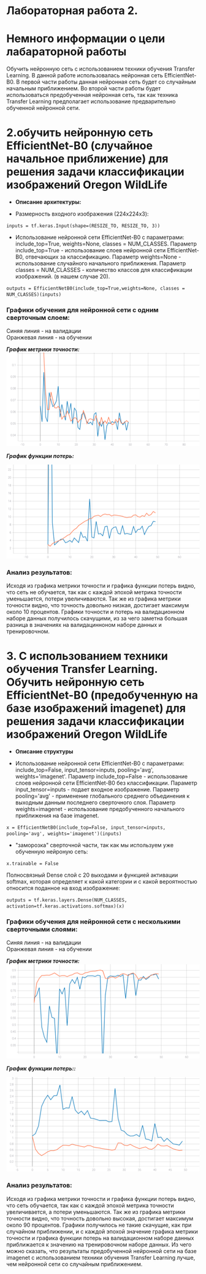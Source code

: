 Лабораторная работа 2.  
====
# Немного информации о цели лабараторной работы
Обучить нейронную сеть с использованием техники обучения Transfer Learning. В данной работе использовалась нейронная сеть EfficientNet-B0. В первой части работы данная нейронная сеть будет со случайным начальным приближением. Во второй части работы будет использоваться предобученная нейронная сеть, так как техника Transfer Learning предполагает использование предварительно обученной нейронной сети.

# 2.обучить нейронную сеть EfficientNet-B0 (случайное начальное приближение) для решения задачи классификации изображений Oregon WildLife
* **Описание архитектуры:**   
 
* Размерность входного изображения (224x224x3): 
```
inputs = tf.keras.Input(shape=(RESIZE_TO, RESIZE_TO, 3))
```

* Использование нейронной сети EfficientNet-B0 с параметрами: include_top=True, weights=None, classes = NUM_CLASSES. Параметр include_top=True - использование слоев нейронной сети EfficientNet-B0, отвечающих за классификацию. Параметр weights=None - использование случайного начального приближения. Параметр classes = NUM_CLASSES -  количество классов для классификации изображений. (в нашем случае 20).
```
outputs = EfficientNetB0(include_top=True,weights=None, classes = NUM_CLASSES)(inputs)
```


 ### Графики обучения для нейронной сети с одним сверточным слоем:
 
Синяя линия - на валидации  
Оранжевая линия - на обучении  

 ***График метрики точности:*** 
<img src="./epoch_categorical_accuracy v1.svg">

 ***График функции потерь:*** 
 
<img src="./epoch_loss v1.svg">

### Анализ результатов:
Исходя из графика метрики точности и графика функции потерь видно, что сеть не обучается, так как с каждой эпохой метрика точности уменьшается, потери увеличиваются. Так же из графика метрики точности видно, что точность довольно низкая, достигает максимум около 10 процентов. Графики точности и потерь на валидационном наборе данных получилось скачущими, из за чего заметна большая разница в значениях на валидацинноном наборе данных и тренировочном.

# 3. С использованием техники обучения Transfer Learning. Обучить нейронную сеть EfficientNet-B0 (предобученную на базе изображений imagenet) для решения задачи классификации изображений Oregon WildLife

* **Описание структуры** 

* Использование нейронной сети EfficientNet-B0 с параметрами: include_top=False, input_tensor=inputs, pooling='avg', weights='imagenet'. Параметр include_top=False - использование слоев нейронной сети EfficientNet-B0 без классификации. Параметр input_tensor=inputs - подает входное изображение. Параметр pooling='avg' - применение глобального среднего объединения к выходным данным последнего сверточного слоя. Параметр weights=imagenet - использование предобученного начального приближения на базе imagenet.

```
x = EfficientNetB0(include_top=False, input_tensor=inputs, pooling='avg', weights='imagenet')(inputs) 
```

* "заморозка" сверточной части, так как мы используем уже обученную нейроную сеть:
```
x.trainable = False
```
Полносвязный Dense слой с 20 выходами и функцией активации softmax, которая определяет к какой категории и с какой вероятностью относится поданное на вход изображение:  
```
outputs = tf.keras.layers.Dense(NUM_CLASSES, activation=tf.keras.activations.softmax)(x)
```


 ### Графики обучения для нейронной сети с несколькими сверточными слоями:
 
Синяя линия - на валидации  
Оранжевая линия - на обучении  

 ***График метрики точности:*** 
<img src="./epoch_categorical_accuracy v2.svg">

 ***График функции потерь::*** 
 
<img src="./epoch_loss v2.svg">

### Анализ результатов:

Исходя из графика метрики точности и графика функции потерь видно, что сеть обучается, так как с каждой эпохой метрика точности увеличивается, а потери уменьшаются. Так же из графика метрики точности видно, что точность довольно высокая, достигает максимум около 90 процентов. Графики получилось не такие скачущие, как при случайном приближении, и с каждой эпохой значение графика метрики точности и графика функции потерь на валидационном наборе данных приближается к значению на тренировочном наборе данных. Из чего можно сказать, что результаты предобученной нейронной сети на базе imagenet с использованием техники обучения Transfer Learning лучше, чем нейронной сети со случайным приближением.
